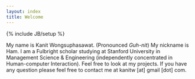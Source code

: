 ```yaml
---
layout: index
title: Welcome
---
```

{% include JB/setup %}

My name is Kanit Wongsuphasawat.  (Pronounced *Guh-nit*)  My nickname is Ham.  I am a Fulbright scholar studying at Stanford University in Management Science & Engineering (independently concentrated in Human-computer Interaction).  Feel free to look at my projects.  If you have any question please feel free to contact me at kanitw [at] gmail [dot] com.
<br/>
<br/>
